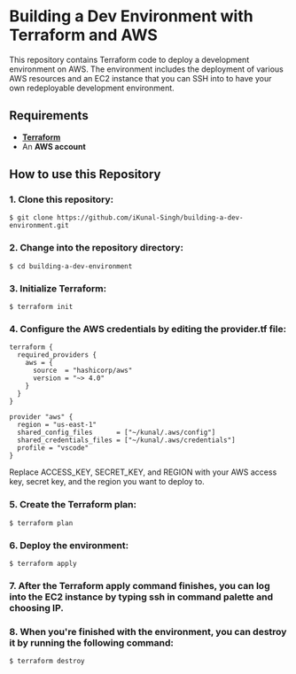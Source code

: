 # Building a Dev Environment with Terraform and AWS
This repository contains Terraform code to deploy a development environment on AWS. The environment includes the deployment of various AWS resources and an EC2 instance that you can SSH into to have your own redeployable development environment.
## Requirements
* [**Terraform**](https://developer.hashicorp.com/terraform/downloads)
* An **AWS account**
## How to use this Repository
### 1. Clone this repository:
```shell
$ git clone https://github.com/iKunal-Singh/building-a-dev-environment.git
```
### 2. Change into the repository directory:
```shell
$ cd building-a-dev-environment
```
### 3. Initialize Terraform:
```
$ terraform init
```
### 4. Configure the AWS credentials by editing the provider.tf file:
```
terraform {
  required_providers {
    aws = {
      source  = "hashicorp/aws"
      version = "~> 4.0"
    }
  }
}

provider "aws" {
  region = "us-east-1"
  shared_config_files      = ["~/kunal/.aws/config"]   
  shared_credentials_files = ["~/kunal/.aws/credentials"]
  profile = "vscode"
}
```
Replace ACCESS_KEY, SECRET_KEY, and REGION with your AWS access key, secret key, and the region you want to deploy to. 

### 5. Create the Terraform plan:
```
$ terraform plan
```
### 6. Deploy the environment:
```
$ terraform apply
```
### 7. After the Terraform apply command finishes, you can log into the EC2 instance by typing ssh in command palette and choosing IP.
### 8. When you're finished with the environment, you can destroy it by running the following command:
```
$ terraform destroy
```

